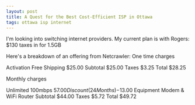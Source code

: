 ```yaml
---
layout: post
title: A Quest for the Best Cost-Efficient ISP in Ottawa
tags: ottawa isp internet
---
```

I'm looking into switching internet providers. My current plan is with Rogers: $130 taxes in for 1.5GB 


Here's a breakdown of an offering from Netcrawler:
One time charges

Activation
Free
Shipping
$25.00
Subtotal
$25.00
Taxes
$3.25
Total
$28.25

Monthly charges

Unlimited 100mbps
$57.00
Discount (24 Months)
-$13.00
Equipment
Modem & WiFi Router
Subtotal
$44.00
Taxes
$5.72
Total
$49.72
